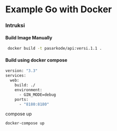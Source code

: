 # Example Go with Docker

### Intruksi

#### Build Image Manually
```bash
 docker build -t pasarkode/api:versi.1.1 .
```

#### Build using docker compose
``` bash
version: "3.3"
services:
  web:
    build: ./
    environment:
      - GIN_MODE=debug
    ports:
      - "8180:8180"

```

compose up
``` bash
docker-compose up
```
